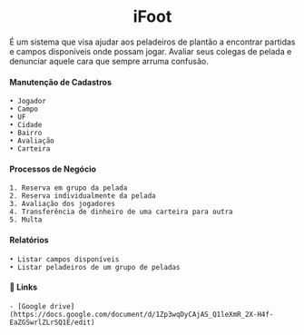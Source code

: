 
<h1 align="center">
    iFoot
</h1>

É um sistema que visa ajudar aos peladeiros de plantão a encontrar partidas e campos disponíveis onde possam jogar. Avaliar seus colegas de pelada e denunciar aquele cara que sempre arruma confusão.

#### Manutenção de Cadastros
```
• Jogador
• Campo
• UF
• Cidade
• Bairro
• Avaliação
• Carteira
```

#### Processos de Negócio
```
1. Reserva em grupo da pelada
2. Reserva individualmente da pelada
3. Avaliação dos jogadores
4. Transferência de dinheiro de uma carteira para outra
5. Multa
```

#### Relatórios
```
• Listar campos disponíveis
• Listar peladeiros de um grupo de peladas
```
#### :link: Links <a name="-links"></a>
```
- [Google drive](https://docs.google.com/document/d/1Zp3wqDyCAjAS_Q1leXmR_2X-H4f-EaZGSwrlZLrSQ1E/edit)
```